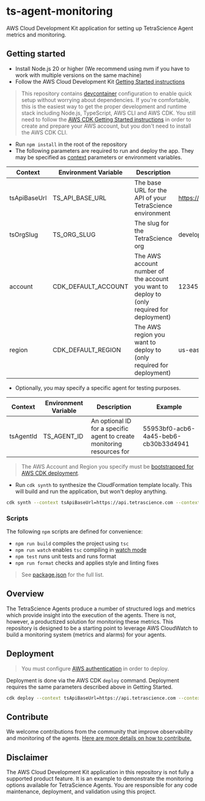 # ts-agent-monitoring
AWS Cloud Development Kit application for setting up TetraScience Agent metrics and monitoring.

## Getting started

- Install Node.js 20 or higher (We recommend using nvm if you have to work with multiple versions on the same machine)
- Follow the AWS Cloud Development Kit [Getting Started instructions](https://docs.aws.amazon.com/cdk/v2/guide/getting_started.html)

> This repository contains [devcontainer](https://code.visualstudio.com/docs/devcontainers/containers) configuration to enable quick setup without worrying about dependencies.  If you're comfortable, this is the easiest way to get the proper development and runtime stack including Node.js, TypeScript, AWS CLI and AWS CDK.  You still need to follow the [AWS CDK Getting Started instructions](https://docs.aws.amazon.com/cdk/v2/guide/getting_started.html) in order to create and prepare your AWS account, but you don't need to install the AWS CDK CLI.

- Run `npm install` in the root of the repository
- The following parameters are required to run and deploy the app.  They may be specified as [context](https://docs.aws.amazon.com/cdk/v2/guide/context.html) parameters or environment variables.

| Context      | Environment Variable | Description                                                                                | Example                      |
| ------------ | -------------------- | ------------------------------------------------------------------------------------------ | ---------------------------- |
| tsApiBaseUrl | TS_API_BASE_URL      | The base URL for the API of your TetraScience environment                                  | https://api.tetrascience.com |
| tsOrgSlug    | TS_ORG_SLUG          | The slug for the TetraScience org                                                          | development                  |
| account      | CDK_DEFAULT_ACCOUNT  | The AWS account number of the account you want to deploy to (only required for deployment) | 123456789012                 |
| region       | CDK_DEFAULT_REGION   | The AWS region you want to deploy to (only required for deployment)                        | us-east-2                    |

- Optionally, you may specify a specific agent for testing purposes.

| Context   | Environment Variable | Description                                                            | Example                              |
| --------- | -------------------- | ---------------------------------------------------------------------- | ------------------------------------ |
| tsAgentId | TS_AGENT_ID          | An optional ID for a specific agent to create monitoring resources for | 55953bf0-acb6-4a45-beb6-cb30b33d4941 |

> The AWS Account and Region you specify must be [bootstrapped for AWS CDK deployment](https://docs.aws.amazon.com/cdk/v2/guide/getting_started.html#getting_started_bootstrap).

- Run `cdk synth` to synthesize the CloudFormation template locally. This will build and run the application, but won't deploy anything.
```bash
cdk synth --context tsApiBaseUrl=https://api.tetrascience.com --context tsAuthToken=**** --context tsOrgSlug=development --context accountId=123456789012 --context region=us-east-2 --profile my-profile
```

### Scripts

The following `npm` scripts are defined for convenience:
- `npm run build` compiles the project using `tsc`
- `npm run watch` enables `tsc` compiling in [watch mode](https://www.typescriptlang.org/docs/handbook/configuring-watch.html)
- `npm test` runs unit tests and runs format
- `npm run format` checks and applies style and linting fixes

> See [package.json](./package.json) for the full list.

## Overview

The TetraScience Agents produce a number of structured logs and metrics which provide insight into the execution of the agents. There is not, however, a productized solution for monitoring these metrics.  This repository is designed to be a starting point to leverage AWS CloudWatch to build a monitoring system (metrics and alarms) for your agents.

## Deployment

> You must configure [AWS authentication](https://docs.aws.amazon.com/cdk/v2/guide/getting_started.html#getting_started_auth) in order to deploy.

Deployment is done via the AWS CDK `deploy` command.  Deployment requires the same parameters described above in Getting Started.
```bash
cdk deploy --context tsApiBaseUrl=https://api.tetrascience.com --context tsAuthToken=**** --context tsOrgSlug=development --context accountId=123456789012 --context region=us-east-2 --profile my-profile
```

## Contribute

We welcome contributions from the community that improve observability and monitoring of the agents. [Here are more details on how to contribute.](https://github.com/tetrascience/ts-agent-monitoring/blob/main/Contributing.md)

## Disclaimer

The AWS Cloud Development Kit application in this repository is not fully a supported product feature. It is an example to demonstrate the monitoring options available for TetraScience Agents. You are responsible for any code maintenance, deployment, and validation using this project.
